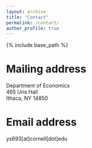 ```yaml
---
layout: archive
title: "Contact"
permalink: /contact/
author_profile: true
---
```

{% include base_path %}

Mailing address
======
Department of Economics\
465 Uris Hall\
Ithaca, NY 14850

Email address
=====
ys693[at]cornell[dot]edu
